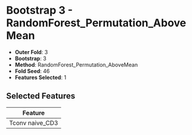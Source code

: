 # Bootstrap 3 - RandomForest_Permutation_AboveMean

- **Outer Fold**: 3
- **Bootstrap**: 3
- **Method**: RandomForest_Permutation_AboveMean
- **Fold Seed**: 46
- **Features Selected**: 1

## Selected Features

| Feature |
|---------|
| Tconv naive_CD3 |
